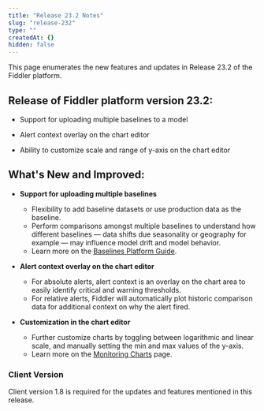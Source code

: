 ```yaml
---
title: "Release 23.2 Notes"
slug: "release-232"
type: ""
createdAt: {}
hidden: false
---
```

This page enumerates the new features and updates in Release 23.2 of the Fiddler platform.

## Release of Fiddler platform version 23.2:

- Support for uploading multiple baselines to a model

- Alert context overlay on the chart editor

- Ability to customize scale and range of y-axis on the chart editor

## What's New and Improved:

- **Support for uploading multiple baselines**
  - Flexibility to add baseline datasets or use production data as the baseline.
  - Perform comparisons amongst multiple baselines to understand how different baselines — data shifts due seasonality or geography for example — may influence model drift and model behavior.
  - Learn more on the [Baselines Platform Guide](doc:fiddler-baselines).

- **Alert context overlay on the chart editor**
  - For absolute alerts, alert context is an overlay on the chart area to easily identify critical and warning thresholds.
  - For relative alerts, Fiddler will automatically plot historic comparison data for additional context on why the alert fired.

- **Customization in the chart editor**
  - Further customize charts by toggling between logarithmic and linear scale, and manually setting the min and max values of the y-axis.
  - Learn more on the [Monitoring Charts](doc:monitoring-charts-ui) page.

### Client Version

Client version 1.8 is required for the updates and features mentioned in this release.